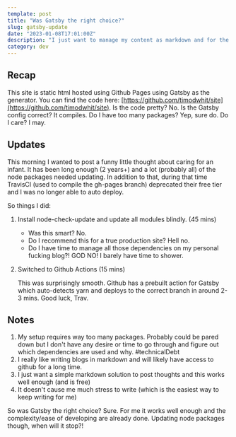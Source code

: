 ```yaml
---
template: post
title: "Was Gatsby the right choice?"
slug: gatsby-update
date: "2023-01-08T17:01:00Z"
description: "I just want to manage my content as markdown and for the rest to just work"
category: dev
---
```


## Recap

This site is static html hosted using Github Pages using Gatsby as the generator. You can find the code here: 
[https://github.com/timodwhit/site](https://github.com/timodwhit/site). Is the code pretty? No. Is the Gatsby 
config correct? It compiles. Do I have too many packages? Yep, sure do. Do I care? I may.

## Updates

This morning I wanted to post a funny little thought about caring for an infant. It has been long enough (2 years+) and a lot (probably all) of the 
node packages needed updating. In addition to that, during that time TravisCI (used to compile the gh-pages branch) deprecated their free tier and 
I was no longer able to auto deploy. 

So things I did: 
1. Install node-check-update and update all modules blindly. (45 mins)
   
   - Was this smart? No. 
   - Do I recommend this for a true production site? Hell no. 
   - Do I have time to manage all those dependencies on my personal fucking blog?! GOD NO! I barely have time to shower.
1. Switched to Github Actions (15 mins)

   This was surprisingly smooth. Github has a prebuilt action for Gatsby which auto-detects yarn and deploys to the correct 
   branch in around 2-3 mins. Good luck, Trav.

## Notes
1. My setup requires way too many packages. Probably could be pared down but I don't have any desire or time to go through and figure out 
   which dependencies are used and why. #technicalDebt
3. I really like writing blogs in markdown and will likely have access to github for a long time.
4. I just want a simple markdown solution to post thoughts and this works well enough (and is free)
5. It doesn't cause me much stress to write (which is the easiest way to keep writing for me)

So was Gatsby the right choice? Sure. For me it works well enough and the complexity/ease of developing are already done. Updating node packages though, when will it stop?!
